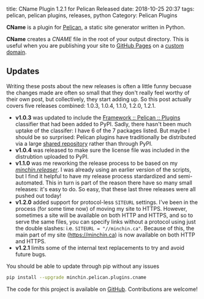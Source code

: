 title: CName Plugin 1.2.1 for Pelican Released
date: 2018-10-25 20:37
tags: pelican, pelican plugins, releases, python
Category: Pelican Plugins

**CName** is a plugin for [Pelican](http://docs.getpelican.com/),
a static site generator written in Python.

**CName** creates a *CNAME* file in the root of your output directory. This
is useful when you are publishing your site to
[GitHub Pages](https://pages.github.com/) on a
[custom domain](https://help.github.com/articles/using-a-custom-domain-with-github-pages/).

<!-- read more -->

## Updates

Writing these posts about the new releases is often a little funny becuase the
changes made are often so small that they don't really feel worthy of their own
post, but collectively, they start adding up. So this post actually covers five
releases combined: 1.0.3, 1.0.4, 1.1.0, 1.2.0, 1.2.1.

- **v1.0.3** was updated to include the [Framework :: Pelican ::
  Plugins](https://pypi.org/search/?c=Framework+%3A%3A+Pelican+%3A%3A+Plugins)
  classifier that had been added to PyPI. Sadly, there hasn't been much uptake
  of the classifer: I have 6 of the 7 packages listed. But maybe I should be so
  surprised: Pelican plugins have traditionally be distributed via a large
  [shared repository](https://github.com/getpelican/pelican-plugins) rather
  than through PyPI.
- **v1.0.4** was released to make sure the license file was included in the
  distrubtion uploaded to PyPI.
- **v1.1.0** was me reworking the release process to be based on my
  *[minchin.releaser](https://github.com/MinchinWeb/minchin.releaser)*. I was
  already using an earlier version of the scripts, but I find it helpful to
  have my release process stardardized and semi-automated. This in turn is part
  of the reason there have so many small releases: it's easy to do. So easy,
  that these last three releases were all pushed out today!
- **v1.2.0** added support for protocol-less `SITEURL` settings. I've been in
  the process (for some time now) of moving my site to HTTPS. However,
  sometimes a site will be available on both HTTP and HTTPS, and so to serve
  the same files, you can specify links without a protocol using just the
  double slashes: i.e. `SITEURL = "//minchin.ca"`. Because of this, the main
  part of my site (<https://minchin.ca>) is now available on both HTTP and
  HTTPS.
- **v1.2.1** limits some of the internal text replacements to try and avoid
  future bugs.

You should be able to update through pip without any issues

~~~~sh
pip install --upgrade minchin.pelican.plugins.cname
~~~~

The code for this project is available on
[GitHub](https://github.com/MinchinWeb/minchin.pelican.plugins.cname).
Contributions are welcome!
